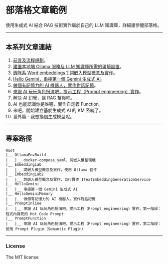 # 部落格文章範例 
使用生成式 AI 結合 RAG 技術實作屬於自己的 LLM 知識庫，詳細請參閱部落格。


---
## 本系列文章連結
1. [前言及流程規劃](https://lawrencetech.blogspot.com/2025/03/ai-rag-llm.html)。
2. [建置本地端 Ollama 服務及 LLM 知識庫所需的環境設置](https://lawrencetech.blogspot.com/2025/04/ollama-llm.html)。
3. [蝦咪系 Word embeddings？詞嵌入模型概念及實作](https://lawrencetech.blogspot.com/2025/04/word-embedding.html)。
4. [Hello Gemini，串接第一個 Gemini 生成式 AI](https://lawrencetech.blogspot.com/2025/06/hello-gemini-gemini-ai.html)。
5. [做個有記憶力的 AI 機器人，實作對話記憶](https://lawrencetech.blogspot.com/2025/06/ai.html)。
6. [來跟 AI 玩玩角色扮演吧，提示工程（Prompt engineering）實作](https://lawrencetech.blogspot.com/2025/06/ai-prompt-engineering.html)。
7. 解決 AI 幻覺，讓 RAG 幫你吧。
8. AI 也能認識你是誰喔，實作自定義 Function。
9. 來吧，開始建立基於生成式 AI 的 KM 系統了。
10. 番外篇 - 我想換個生成模型呢。


---
## 專案路徑 
```
Root
|__ OllamaEnvBuild
|   |__ docker-compose.yaml，詞嵌入模型環境
|__ EmbeddingLab
|   |__ 詞嵌入模型概念及實作，使用 Ollama 套件
|__ EmbeddingLab2
|   |__ 詞嵌入模型概念及實作，自行實作 ITextEmbeddingGenerationService
|__ HelloGemini
|   |__ 串接第一個 Gemini 生成式 AI
|__ HelloGeminiMemory
|   |__ 做個有記憶力的 AI 機器人，實作對話記憶
|__ PromptInline
|   |__ 來跟 AI 玩玩角色扮演吧，提示工程（Prompt engineering）實作，第一階段：程式內寫死的 Hot Code Prompt
|__ PromptFunction
|   |__ 來跟 AI 玩玩角色扮演吧，提示工程（Prompt engineering）實作，第二階段：使用 Prompt Plugin（Semantic Plugin）
```

---
### License
The MIT license
